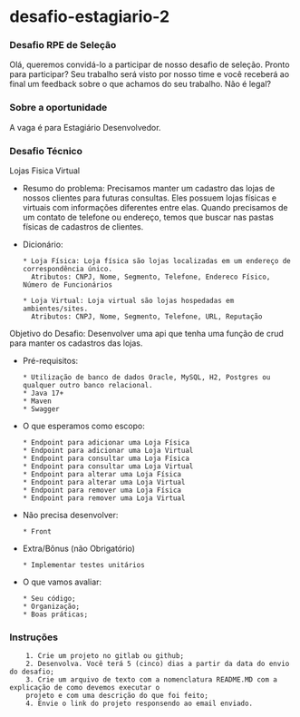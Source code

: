# desafio-estagiario-2

### Desafio RPE de Seleção 
Olá, queremos convidá-lo a participar de nosso desafio de seleção.  Pronto para participar? Seu trabalho será visto por nosso time e você receberá ao final um feedback sobre o que achamos do seu trabalho. Não é legal?

### Sobre a oportunidade 
A vaga é para Estagiário Desenvolvedor.

### Desafio Técnico

Lojas
    Fisica
    Virtual

  - Resumo do problema: Precisamos manter um cadastro das lojas de nossos clientes para futuras consultas. Eles possuem lojas físicas e virtuais com informações diferentes entre elas. Quando precisamos de um contato de telefone ou endereço, temos que buscar nas pastas físicas de cadastros de clientes.
    
  
  - Dicionário:
    ```
    * Loja Física: Loja física são lojas localizadas em um endereço de correspondência único.
      Atributos: CNPJ, Nome, Segmento, Telefone, Endereco Físico, Número de Funcionários
        
    * Loja Virtual: Loja virtual são lojas hospedadas em ambientes/sites.
      Atributos: CNPJ, Nome, Segmento, Telefone, URL, Reputação
    ```

  Objetivo do Desafio: Desenvolver uma api que tenha uma função de crud para manter os cadastros das lojas.    
  
    
  - Pré-requisitos:
    ```
    * Utilização de banco de dados Oracle, MySQL, H2, Postgres ou qualquer outro banco relacional.
    * Java 17+
    * Maven
    * Swagger

    ```

  - O que esperamos como escopo:
    ```
    * Endpoint para adicionar uma Loja Física
    * Endpoint para adicionar uma Loja Virtual
    * Endpoint para consultar uma Loja Física
    * Endpoint para consultar uma Loja Virtual
    * Endpoint para alterar uma Loja Física
    * Endpoint para alterar uma Loja Virtual
    * Endpoint para remover uma Loja Física
    * Endpoint para remover uma Loja Virtual

    ```

  - Não precisa desenvolver:
    ```
    * Front
    ```

  - Extra/Bônus (não Obrigatório)
    ```
    * Implementar testes unitários
    ```
  
  - O que vamos avaliar:
    ```
    * Seu código; 
    * Organização;
    * Boas práticas;
    ```

### Instruções
        1. Crie um projeto no gitlab ou github;
        2. Desenvolva. Você terá 5 (cinco) dias a partir da data do envio do desafio; 
        3. Crie um arquivo de texto com a nomenclatura README.MD com a explicação de como devemos executar o 
        projeto e com uma descrição do que foi feito; 
        4. Envie o link do projeto responsendo ao email enviado.

